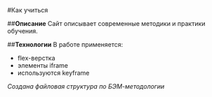 #Как учиться

##**Описание**
Сайт описывает современные методики и практики обучения.

##**Технологии**
В работе применяется:
* flex-верстка
* элементы iframe
* используются keyframe

*Создана файловая структура по БЭМ-методологии*
